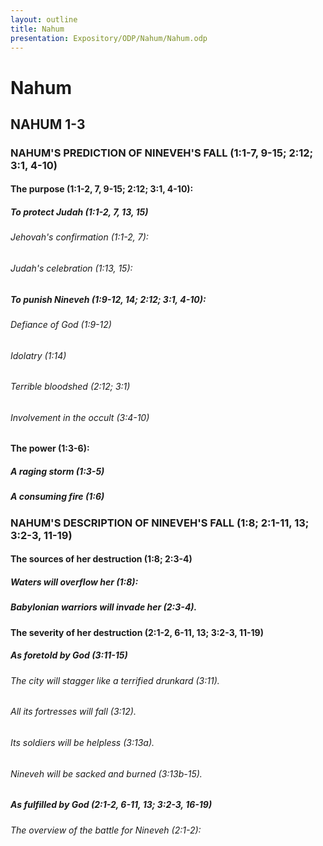 ```yaml
---
layout: outline
title: Nahum
presentation: Expository/ODP/Nahum/Nahum.odp
---
```

# Nahum
## NAHUM 1-3
### NAHUM\'S PREDICTION OF NINEVEH\'S FALL (1:1-7, 9-15; 2:12; 3:1, 4-10) 
####  The purpose (1:1-2, 7, 9-15; 2:12; 3:1, 4-10): 
#####  To protect Judah (1:1-2, 7, 13, 15) 
######  Jehovah\'s confirmation (1:1-2, 7): 
######  Judah\'s celebration (1:13, 15): 
#####  To punish Nineveh (1:9-12, 14; 2:12; 3:1, 4-10): 
######  Defiance of God (1:9-12) 
######  Idolatry (1:14) 
######  Terrible bloodshed (2:12; 3:1) 
######  Involvement in the occult (3:4-10) 
####  The power (1:3-6): 
#####  A raging storm (1:3-5) 
#####  A consuming fire (1:6) 
### NAHUM\'S DESCRIPTION OF NINEVEH\'S FALL (1:8; 2:1-11, 13; 3:2-3, 11-19) 
####  The sources of her destruction (1:8; 2:3-4) 
#####  Waters will overflow her (1:8): 
#####  Babylonian warriors will invade her (2:3-4). 
####  The severity of her destruction (2:1-2, 6-11, 13; 3:2-3, 11-19) 
#####  As foretold by God (3:11-15) 
######  The city will stagger like a terrified drunkard (3:11). 
######  All its fortresses will fall (3:12). 
######  Its soldiers will be helpless (3:13a). 
######  Nineveh will be sacked and burned (3:13b-15). 
#####  As fulfilled by God (2:1-2, 6-11, 13; 3:2-3, 16-19) 
######  The overview of the battle for Nineveh (2:1-2): 
